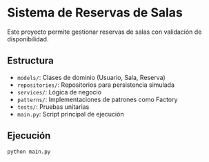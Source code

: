 # Sistema de Reservas de Salas

Este proyecto permite gestionar reservas de salas con validación de disponibilidad.

## Estructura
- `models/`: Clases de dominio (Usuario, Sala, Reserva)
- `repositories/`: Repositorios para persistencia simulada
- `services/`: Lógica de negocio
- `patterns/`: Implementaciones de patrones como Factory
- `tests/`: Pruebas unitarias
- `main.py`: Script principal de ejecución

## Ejecución
```bash
python main.py
